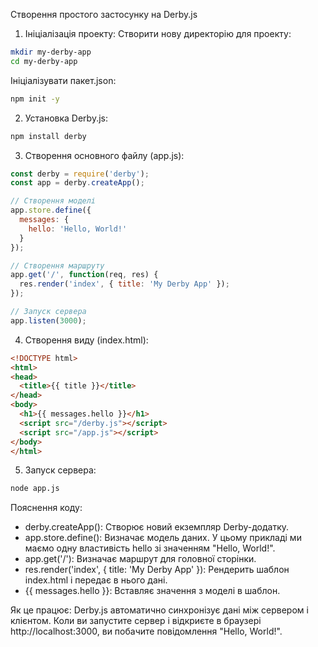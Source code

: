 Створення простого застосунку на Derby.js

1. Ініціалізація проекту:
Створити нову директорію для проекту:
```Bash
mkdir my-derby-app
cd my-derby-app
```

Ініціалізувати пакет.json:
```Bash
npm init -y
```

2. Установка Derby.js:
```Bash
npm install derby
```

3. Створення основного файлу (app.js):
```JavaScript
const derby = require('derby');
const app = derby.createApp();

// Створення моделі
app.store.define({
  messages: {
    hello: 'Hello, World!'
  }
});

// Створення маршруту
app.get('/', function(req, res) {
  res.render('index', { title: 'My Derby App' });
});

// Запуск сервера
app.listen(3000);
```

4. Створення виду (index.html):
```HTML
<!DOCTYPE html>
<html>
<head>
  <title>{{ title }}</title>
</head>
<body>
  <h1>{{ messages.hello }}</h1>
  <script src="/derby.js"></script>
  <script src="/app.js"></script>
</body>
</html>
```

5. Запуск сервера:
```Bash
node app.js
```

Пояснення коду:
- derby.createApp(): Створює новий екземпляр Derby-додатку.
- app.store.define(): Визначає модель даних. У цьому прикладі ми маємо одну властивість hello зі значенням "Hello, World!".
- app.get('/'): Визначає маршрут для головної сторінки.
- res.render('index', { title: 'My Derby App' }): Рендерить шаблон index.html і передає в нього дані.
- {{ messages.hello }}: Вставляє значення з моделі в шаблон.

Як це працює:
Derby.js автоматично синхронізує дані між сервером і клієнтом. Коли ви запустите сервер і відкриєте в браузері http://localhost:3000, ви побачите повідомлення "Hello, World!".
